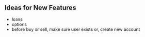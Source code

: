 ## Ideas for New Features

* loans
* options
* before buy or sell, make sure user exists or, create new account

